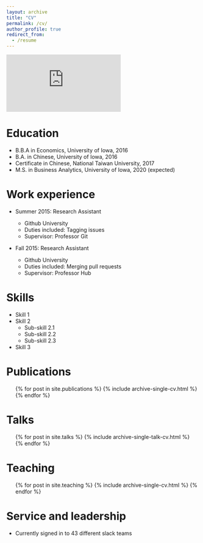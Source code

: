 ```yaml
---
layout: archive
title: "CV"
permalink: /cv/
author_profile: true
redirect_from:
  - /resume
---
```


<embed src="https://github.com/newing21/newing21.github.io/blob/master/files/Resume%20-%20Nathan%20Ewing.pdf" />

Education
======
* B.B.A in Economics, University of Iowa, 2016
* B.A. in Chinese, University of Iowa, 2016
* Certificate in Chinese, National Taiwan University, 2017
* M.S. in Business Analytics, University of Iowa, 2020 (expected)


Work experience
======
* Summer 2015: Research Assistant
  * Github University
  * Duties included: Tagging issues
  * Supervisor: Professor Git

* Fall 2015: Research Assistant
  * Github University
  * Duties included: Merging pull requests
  * Supervisor: Professor Hub
  
Skills
======
* Skill 1
* Skill 2
  * Sub-skill 2.1
  * Sub-skill 2.2
  * Sub-skill 2.3
* Skill 3

Publications
======
  <ul>{% for post in site.publications %}
    {% include archive-single-cv.html %}
  {% endfor %}</ul>
  
Talks
======
  <ul>{% for post in site.talks %}
    {% include archive-single-talk-cv.html %}
  {% endfor %}</ul>
  
Teaching
======
  <ul>{% for post in site.teaching %}
    {% include archive-single-cv.html %}
  {% endfor %}</ul>
  
Service and leadership
======
* Currently signed in to 43 different slack teams
